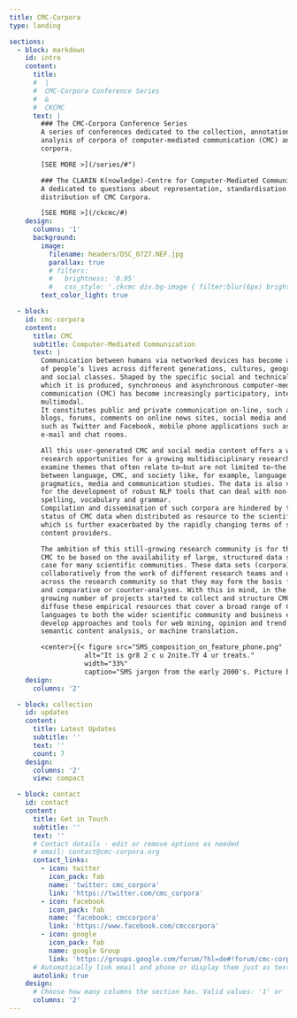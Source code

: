 ```yaml
---
title: CMC-Corpora
type: landing

sections:
  - block: markdown
    id: intro
    content:
      title:
      #  |
      #  CMC-Corpora Conference Series  
      #  &  
      #  CKCMC  
      text: |
        ### The CMC-Corpora Conference Series
        A series of conferences dedicated to the collection, annotation, processing, and
        analysis of corpora of computer-mediated communication (CMC) and social media
        corpora.

        [SEE MORE >](/series/#")

        ### The CLARIN K(nowledge)-Centre for Computer-Mediated Communication and Social Media Corpora (CKCMC)
        A dedicated to questions about representation, standardisation and
        distribution of CMC Corpora.

        [SEE MORE >](/ckcmc/#)
    design:
      columns: '1'
      background:
        image: 
          filename: headers/DSC_0727.NEF.jpg
          parallax: true
          # filters:
          #   brightness: '0.95'
          #   css_style: '.ckcmc div.bg-image { filter:blur(6px) brightness(0.95) opacity(0.25); }'
        text_color_light: true

  - block: 
    id: cmc-corpora
    content:
      title: CMC
      subtitle: Computer-Mediated Communication
      text: |
        Communication between humans via networked devices has become an everyday part
        of people’s lives across different generations, cultures, geographical areas,
        and social classes. Shaped by the specific social and technical context in
        which it is produced, synchronous and asynchronous computer-mediated
        communication (CMC) has become increasingly participatory, interactive, and
        multimodal. 
        It constitutes public and private communication on-line, such as posts on
        blogs, forums, comments on online news sites, social media and networking sites
        such as Twitter and Facebook, mobile phone applications such as WhatsApp,
        e-mail and chat rooms. 

        All this user-generated CMC and social media content offers a wide range of
        research opportunities for a growing multidisciplinary research community to
        examine themes that often relate to—but are not limited to—the interaction
        between language, CMC, and society like, for example, language variation,
        pragmatics, media and communication studies. The data is also very important
        for the development of robust NLP tools that can deal with non-standard
        spelling, vocabulary and grammar. 
        Compilation and dissemination of such corpora are hindered by the unclear legal
        status of CMC data when distributed as resource to the scientific community,
        which is further exacerbated by the rapidly changing terms of service by
        content providers.

        The ambition of this still-growing research community is for the research into
        CMC to be based on the availability of large, structured data sets, as is the
        case for many scientific communities. These data sets (corpora) are often built
        collaboratively from the work of different research teams and disseminated
        across the research community so that they may form the basis for new analyses
        and comparative or counter-analyses. With this in mind, in the mid-2000s, a
        growing number of projects started to collect and structure CMC corpora and
        diffuse these empirical resources that cover a broad range of CMC genres and
        languages to both the wider scientific community and business enterprises that
        develop approaches and tools for web mining, opinion and trend detection,
        semantic content analysis, or machine translation.

        <center>{{< figure src="SMS_composition_on_feature_phone.png" 
                   alt="It is gr8 2 c u 2nite.TY 4 ur treats." 
                   width="33%" 
                   caption="SMS jargon from the early 2000's. Picture by Miss Puzzle, [CC BY-SA 4.0](https://creativecommons.org/licenses/by-sa/4.0), via [Wikimedia Commons](https://commons.wikimedia.org/wiki/File:SMS_composition_on_feature_phone.png)" >}}</center>
    design:
      columns: '2'

  - block: collection
    id: updates
    content:
      title: Latest Updates
      subtitle: ''
      text: ''
      count: 7
    design:
      columns: '2'
      view: compact

  - block: contact
    id: contact
    content:
      title: Get in Touch
      subtitle: ''
      text: ''
      # Contact details - edit or remove options as needed
      # email: contact@cmc-corpora.org
      contact_links:
        - icon: twitter
          icon_pack: fab
          name: 'twitter: cmc_corpora'
          link: 'https://twitter.com/cmc_corpora'
        - icon: facebook
          icon_pack: fab
          name: 'facebook: cmccorpora'
          link: 'https://www.facebook.com/cmccorpora'
        - icon: google
          icon_pack: fab
          name: google Group
          link: 'https://groups.google.com/forum/?hl=de#!forum/cmc-corpora'
      # Automatically link email and phone or display them just as text?
      autolink: true
    design:
      # Choose how many columns the section has. Valid values: '1' or '2'.
      columns: '2'
---
```

